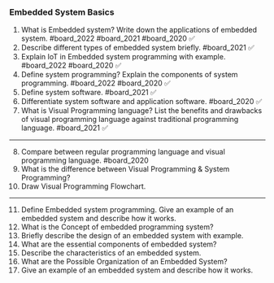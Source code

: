 ### Embedded System Basics

1. What is Embedded system? Write down the applications of embedded system.  #board_2022 #board_2021 #board_2020 ✅
2. Describe different types of embedded system briefly. #board_2021 ✅
3. Explain IoT in Embedded system programming with example. #board_2022 #board_2020 ✅
4. Define system programming? Explain the components of system programming. #board_2022 #board_2020 ✅
5. Define system software. #board_2021 ✅
6. Differentiate system software and application software. #board_2020 ✅
7. What is Visual Programming language? List the benefits and drawbacks of visual programming language against traditional programming language. #board_2021 ✅

---

8. Compare between regular programming language and visual programming language. #board_2020
9. What is the difference between Visual Programming & System Programming?
10. Draw Visual Programming Flowchart.

---

11. Define Embedded system programming. Give an example of an embedded system and describe how it works. 
12. What is the Concept of embedded programming system? 
13. Briefly describe the design of an embedded system with example.
14. What are the essential components of embedded system?
15. Describe the characteristics of an embedded system.
16. What are the Possible Organization of an Embedded System?
17. Give an example of an embedded system and describe how it works.
